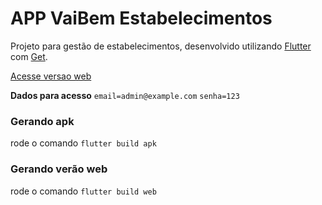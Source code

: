 
#  APP VaiBem Estabelecimentos

  

Projeto para gestão de estabelecimentos, desenvolvido utilizando [Flutter](https://flutter.dev/) com  [Get](https://pub.dev/packages/get/install). 

[Acesse versao web](http://161.35.105.228:4444/#/login)

**Dados para acesso**
`email=admin@example.com`
`senha=123`

### Gerando apk
rode o comando `flutter build apk`

### Gerando verão web
rode o comando `flutter build web`
